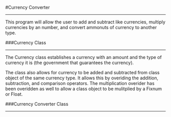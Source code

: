 #Currency Converter
___

This program will allow the user to add and subtract like currencies, multiply currencies by an number, and convert ammonuts of currency to another type.

###Currency Class
___

The Currency class establishes a currency with an amount and the type of currency it is (the government that guarantees the currency).

The class also allows for currency to be added and subtracted from class object of the same currency type. It allows this by overiding the addition, subtraction, and comparison operators. The multiplication overider has been overidden as well to allow a class object to be mulitplied by a Fixnum or Float.


###Currency Converter Class
___